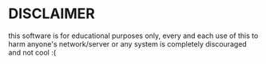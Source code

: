 # DISCLAIMER
this software is for educational purposes only, every and each use of this to harm anyone's network/server or any system is completely discouraged and not cool :(
